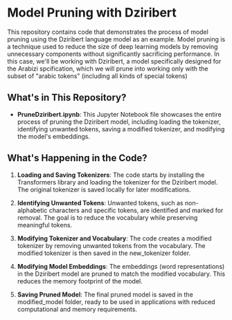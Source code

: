 
# Model Pruning with Dziribert

This repository contains code that demonstrates the process of model pruning using the Dziribert language model as an example. Model pruning is a technique used to reduce the size of deep learning models by removing unnecessary components without significantly sacrificing performance. In this case, we'll be working with Dziribert, a model specifically designed for the Arabizi spcification, which we will prune into working only with the subset of "arabic tokens" (including all kinds of special tokens)

## What's in This Repository?

- **PruneDziribert.ipynb**: This Jupyter Notebook file showcases the entire process of pruning the Dziribert model, including loading the tokenizer, identifying unwanted tokens, saving a modified tokenizer, and modifying the model's embeddings.

## What's Happening in the Code?

1. **Loading and Saving Tokenizers**: The code starts by installing the Transformers library and loading the tokenizer for the Dziribert model. The original tokenizer is saved locally for later modifications.

2. **Identifying Unwanted Tokens**: Unwanted tokens, such as non-alphabetic characters and specific tokens, are identified and marked for removal. The goal is to reduce the vocabulary while preserving meaningful tokens.

3. **Modifying Tokenizer and Vocabulary**: The code creates a modified tokenizer by removing unwanted tokens from the vocabulary. The modified tokenizer is then saved in the new_tokenizer folder.

4. **Modifying Model Embeddings**: The embeddings (word representations) in the Dziribert model are pruned to match the modified vocabulary. This reduces the memory footprint of the model.

5. **Saving Pruned Model**: The final pruned model is saved in the modified_model folder, ready to be used in applications with reduced computational and memory requirements.
